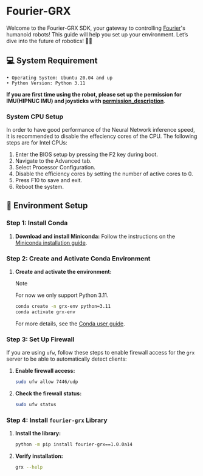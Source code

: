 # Fourier-GRX

Welcome to the Fourier-GRX SDK, your gateway to controlling [Fourier](https://fourierintelligence.com/)'s humanoid robots! This guide will help you set up your environment. Let’s dive into the future of robotics! 🤖🚀

## 💻 System Requirement

    • Operating System: Ubuntu 20.04 and up
    • Python Version: Python 3.11

**If you are first time using the robot, please set up the permission for IMU(HIPNUC IMU) and joysticks with [permission_description](./permissions.md)**.

### System CPU Setup

In order to have good performance of the Neural Network inference speed, it is recommended to disable the effeciency cores of the CPU.
The following steps are for Intel CPUs:

1. Enter the BIOS setup by pressing the F2 key during boot.
2. Navigate to the Advanced tab.
3. Select Processor Configuration.
4. Disable the efficiency cores by setting the number of active cores to 0.
5. Press F10 to save and exit.
6. Reboot the system.

## 🚀 Environment Setup

### Step 1: Install Conda

1. **Download and install Miniconda:**
   Follow the instructions on the [Miniconda installation guide](https://docs.conda.io/en/latest/miniconda.html).

### Step 2: Create and Activate Conda Environment

1. **Create and activate the environment:**

   > [!NOTE]
   > For now we only support Python 3.11.

    ```bash
    conda create -n grx-env python=3.11
    conda activate grx-env
    ```

   For more details, see the [Conda user guide](https://docs.conda.io/projects/conda/en/latest/user-guide/getting-started.html).

### Step 3: Set Up Firewall

If you are using `ufw`, follow these steps to enable firewall access for the `grx` server to be able to automatically detect clients:

1. **Enable firewall access:**
    ```bash
    sudo ufw allow 7446/udp
    ```

2. **Check the firewall status:**
    ```bash
    sudo ufw status
    ```

### Step 4: Install `fourier-grx` Library

1. **Install the library:**
    ```bash
    python -m pip install fourier-grx==1.0.0a14
    ```

2. **Verify installation:**
    ```bash
    grx --help
    ```

